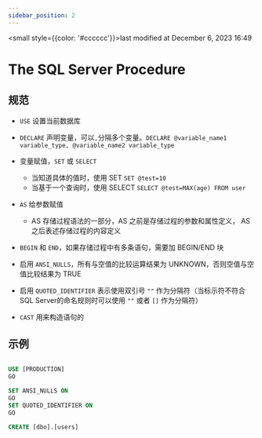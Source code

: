 ```yaml
---
sidebar_position: 2
---
```

    
<small style={{color: '#cccccc'}}>last modified at December 6, 2023 16:49</small>
# The SQL Server Procedure

## 规范

- `USE` 设置当前数据库
- `DECLARE` 声明变量，可以`,`分隔多个变量。`DECLARE @variable_name1 variable_type, @variable_name2 variable_type`

- 变量赋值，`SET` 或 `SELECT`
  - 当知道具体的值时，使用 SET `SET @test=10`
  - 当基于一个查询时，使用 SELECT `SELECT @test=MAX(age) FROM user`

- `AS` 给参数赋值
  - AS 存储过程语法的一部分，AS 之前是存储过程的参数和属性定义， AS 之后表述存储过程的内容定义

- `BEGIN` 和 `END`，如果存储过程中有多条语句，需要加 BEGIN/END 块

- 启用 `ANSI_NULLS`，所有与空值的比较运算结果为 UNKNOWN，否则空值与空值比较结果为 TRUE

- 启用 `QUOTED_IDENTIFIER` 表示使用双引号 `""` 作为分隔符（当标示符不符合 SQL Server的命名规则时可以使用 `""` 或者 `[]` 作为分隔符）

- `CAST` 用来构造语句的

## 示例

```sql

USE [PRODUCTION]
GO

SET ANSI_NULLS ON
GO
SET QUOTED_IDENTIFIER ON
GO

CREATE [dbo].[users]

```
      
